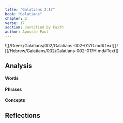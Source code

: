 ```yaml
---
title: "Galatians 2:17"
book: "Galatians"
chapter: 2
verse: 17
section: Justified by Faith
author: Apostle Paul
---
```

![[/Greek/Galatians/002/Galatians-002-017G.md#Text]]
![[/Hebrew/Galatians/002/Galatians-002-017H.md#Text]]

## Analysis

#### Words

#### Phrases

#### Concepts

## Reflections
